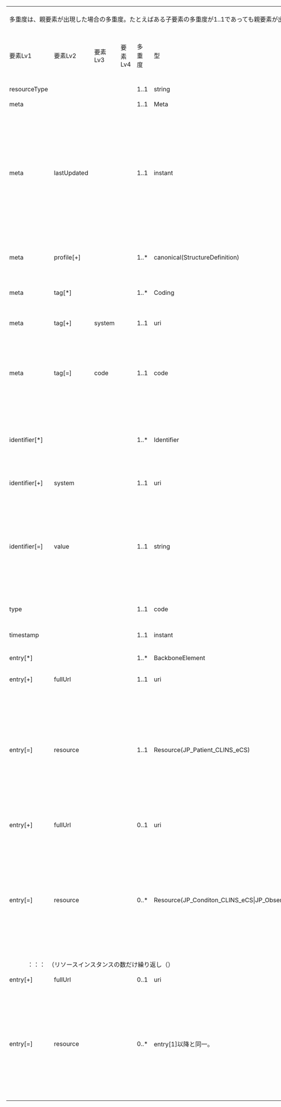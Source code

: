 

<table border=0 cellpadding=0 cellspacing=0 width=1038 style='border-collapse:
 collapse;table-layout:fixed;width:778pt'>
 <col class=xl325 width=107 style='mso-width-source:userset;mso-width-alt:2925;
 width:80pt'>
 <col class=xl325 width=73 span=3 style='mso-width-source:userset;mso-width-alt:
 2011;width:55pt'>
 <col class=xl325 width=35 style='mso-width-source:userset;mso-width-alt:950;
 width:26pt'>
 <col class=xl325 width=87 style='mso-width-source:userset;mso-width-alt:2377;
 width:65pt'>
 <col class=xl325 width=359 style='mso-width-source:userset;mso-width-alt:9837;
 width:269pt'>
 <col class=xl325 width=36 style='mso-width-source:userset;mso-width-alt:987;
 width:27pt'>
 <col class=xl402 width=195 style='mso-width-source:userset;mso-width-alt:5339;
 width:146pt'>
 <tr height=68 style='mso-height-source:userset;height:51.0pt'>
  <td colspan=9 height=68 class=xl460 align=left width=1038 style='height:51.0pt;
  width:778pt'><a name="Print_Area"><ruby>多重度<span style='display:none'><rt>タジュウド
  </rt></span></ruby>は、<ruby>親<span style='display:none'><rt>オヤ </rt></span></ruby><ruby>要素<span
  style='display:none'><rt>ヨウソ </rt></span></ruby>が<ruby>出現<span
  style='display:none'><rt>シュツゲン </rt></span></ruby>した<ruby>場合<span
  style='display:none'><rt>バアイ </rt></span></ruby>の<ruby>多重度<span
  style='display:none'><rt>タジュウド </rt></span></ruby>。たとえばある<ruby>子要素<span
  style='display:none'><rt>コヨウソ </rt></span></ruby>の<ruby>多重度<span
  style='display:none'><rt>タジュウド </rt></span></ruby>が1..1であっても<ruby>親要素<span
  style='display:none'><rt>オヤヨウソ </rt></span></ruby>が<ruby>出現<span
  style='display:none'><rt>シュツゲン </rt></span></ruby>しない<ruby>場合<span
  style='display:none'><rt>バアイ </rt></span></ruby>にはその<ruby>子要素<span
  style='display:none'><rt>コヨウソ </rt></span></ruby>は<ruby>出現<span
  style='display:none'><rt>シュツゲン </rt></span></ruby>しない。<ruby>逆<span
  style='display:none'><rt>ギャク </rt></span></ruby>に<ruby>親要素<span
  style='display:none'><rt>オヤヨウソ </rt></span></ruby>が<ruby>出現<span
  style='display:none'><rt>シュツゲン </rt></span></ruby>する<ruby>場合<span
  style='display:none'><rt>バアイ </rt></span></ruby>には、この<ruby>子要素<span
  style='display:none'><rt>コヨウソ </rt></span></ruby>は<ruby>出現<span
  style='display:none'><rt>シュツゲン </rt></span></ruby>しなければならない。</a></td>
 </tr>
 <tr height=100 style='height:75.0pt'>
  <td height=100 class=xl68 width=107 style='height:75.0pt;border-top:none;
  width:80pt'>要素Lv1</td>
  <td class=xl315 width=73 style='border-top:none;border-left:none;width:55pt'>要素Lv2</td>
  <td class=xl315 width=73 style='border-top:none;border-left:none;width:55pt'>要素Lv3</td>
  <td class=xl315 width=73 style='border-top:none;border-left:none;width:55pt'>要素Lv4</td>
  <td class=xl316 width=35 style='border-top:none;border-left:none;width:26pt'>多重度</td>
  <td class=xl315 width=87 style='border-top:none;border-left:none;width:65pt'>型</td>
  <td class=xl315 width=359 style='border-top:none;border-left:none;width:269pt'>説明</td>
  <td class=xl315 width=36 style='border-top:none;border-left:none;width:27pt'><ruby>固定値<span
  style='display:none'><rt class=font7>コテイチ</rt></span></ruby> <br>
    <ruby>／<span style='display:none'><rt class=font7>レイジ</rt></span></ruby> <ruby>例<span
  style='display:none'><rt class=font7>ジ</rt></span></ruby> 示</td>
  <td class=xl317 width=195 style='border-top:none;border-left:none;width:146pt'><ruby>固定値<span
  style='display:none'><rt class=font7>コテイチ</rt></span></ruby> または<ruby>例示<span
  style='display:none'><rt class=font7>レイジ</rt></span></ruby></td>
 </tr>
 <tr height=40 style='height:30.0pt'>
  <td height=40 class=xl274 width=107 style='height:30.0pt;border-top:none;
  width:80pt'>resourceType</td>
  <td class=xl282 width=73 style='border-top:none;border-left:none;width:55pt'>　</td>
  <td class=xl282 width=73 style='border-top:none;border-left:none;width:55pt'>　</td>
  <td class=xl282 width=73 style='border-top:none;border-left:none;width:55pt'>　</td>
  <td class=xl318 width=35 style='border-top:none;border-left:none;width:26pt'>1..1</td>
  <td class=xl282 width=87 style='border-top:none;border-left:none;width:65pt'>string</td>
  <td class=xl319 width=359 style='border-top:none;border-left:none;width:269pt'>Bundleリソースであることを示す。</td>
  <td class=xl282 width=36 style='border-top:none;border-left:none;width:27pt'>固定値</td>
  <td class=xl320 width=195 style='border-top:none;border-left:none;width:146pt'>&quot;Bundle&quot;</td>
 </tr>
 <tr height=20 style='height:15.0pt'>
  <td height=20 class=xl274 width=107 style='height:15.0pt;border-top:none;
  width:80pt'>meta</td>
  <td class=xl282 width=73 style='border-top:none;border-left:none;width:55pt'>　</td>
  <td class=xl282 width=73 style='border-top:none;border-left:none;width:55pt'>　</td>
  <td class=xl282 width=73 style='border-top:none;border-left:none;width:55pt'>　</td>
  <td class=xl400 width=35 style='border-top:none;border-left:none;width:26pt'>1..1</td>
  <td class=xl282 width=87 style='border-top:none;border-left:none;width:65pt'>Meta</td>
  <td class=xl282 width=359 style='border-top:none;border-left:none;width:269pt'>　</td>
  <td class=xl282 width=36 style='border-top:none;border-left:none;width:27pt'>　</td>
  <td class=xl320 width=195 style='border-top:none;border-left:none;width:146pt'>　</td>
 </tr>
 <tr height=340 style='height:255.0pt'>
  <td height=340 class=xl274 width=107 style='height:255.0pt;border-top:none;
  width:80pt'>meta</td>
  <td class=xl282 width=73 style='border-top:none;border-left:none;width:55pt'>lastUpdated</td>
  <td class=xl282 width=73 style='border-top:none;border-left:none;width:55pt'>　</td>
  <td class=xl282 width=73 style='border-top:none;border-left:none;width:55pt'>　</td>
  <td class=xl400 width=35 style='border-top:none;border-left:none;width:26pt'>1..1</td>
  <td class=xl282 width=87 style='border-top:none;border-left:none;width:65pt'>instant</td>
  <td class=xl282 width=359 style='border-top:none;border-left:none;width:269pt'>最終更新日時。YYYY-MM-DDThh:mm:ss.sss+zz:zz<br>
   
  この要素は、このリソースのデータを取り込んで蓄積していたシステムが、このリソースになんらかの変更があった可能性があった日時を取得し、このデータを再取り込みする必要性の判断をするために使われる。<ruby>本要素<span
  style='display:none'><rt>ホンヨウソ </rt></span></ruby>に前回取り込んだ時点より後の日時が設定されている場合には、なんらかの変更があった可能性がある（変更がない場合もある）ものとして判断される。したがって、内容になんらかの変更があった場合、またはこのリソースのデータが初めて作成された場合には、その時点以降の日時（たとえば、このリソースのデータを作成した日時）を設定しなければならない。内容の変更がない場合でも、このリソースのデータが作り直された場合や単に複写された場合にその日時を設定しなおしてもよい。ただし、内容に変更がないのであれば、日時を変更しなくてもよい。また、この要素の変更とmeta.versionIdの変更とは、必ずしも連動しないことがある。</td>
  <td class=xl282 width=36 style='border-top:none;border-left:none;width:27pt'>例示</td>
  <td class=xl320 width=195 style='border-top:none;border-left:none;width:146pt'>&quot;2015-02-07T13:28:17.239+09:00&quot;</td>
 </tr>
 <tr height=100 style='height:75.0pt'>
  <td height=100 class=xl274 width=107 style='height:75.0pt;border-top:none;
  width:80pt'>meta</td>
  <td class=xl282 width=73 style='border-top:none;border-left:none;width:55pt'>profile[+]</td>
  <td class=xl282 width=73 style='border-top:none;border-left:none;width:55pt'>　</td>
  <td class=xl282 width=73 style='border-top:none;border-left:none;width:55pt'>　</td>
  <td class=xl400 width=35 style='border-top:none;border-left:none;width:26pt'>1..*</td>
  <td class=xl282 width=87 style='border-top:none;border-left:none;width:65pt'>canonical(StructureDefinition)</td>
  <td class=xl323 width=359 style='border-top:none;border-left:none;width:269pt'>準拠しているプロファイルを受信側に通知したい場合には、本文書のプロファイルを識別するURLを指定する。<br>
   
  http://jpfhir.jp/fhir/clins/StructureDefinition/JP_Bundle_CLINS　を設定する。<br>
    </td>
  <td class=xl282 width=36 style='border-top:none;border-left:none;width:27pt'>固定値</td>
  <td class=xl256 width=195 style='border-top:none;border-left:none;width:146pt'><a
  href="http://jpfhir.jp/fhir/clins/StructureDefinition/JP_Bundle_CLINS"
  target="_parent">http://jpfhir.jp/fhir/clins/StructureDefinition/JP_Bundle_CLINS</a></td>
 </tr>
 <tr height=60 style='height:45.0pt'>
  <td height=60 class=xl72 width=107 style='height:45.0pt;width:80pt'>meta</td>
  <td class=xl73 width=73 style='width:55pt'>tag[*]</td>
  <td class=xl73 width=73 style='width:55pt'>　</td>
  <td class=xl73 width=73 style='width:55pt'>　</td>
  <td class=xl313 width=35 style='width:26pt'>1..*</td>
  <td class=xl73 width=87 style='width:65pt'>Coding</td>
  <td class=xl88 width=359 style='width:269pt'>本リソースのメタデータ。<br>
    CLINSでのBundleリソースに含まれる６情報リソースカテゴリーをmeta.tag要素に記述する。</td>
  <td class=xl73 width=36 style='width:27pt'>　</td>
  <td class=xl294 width=195 style='width:146pt'>　</td>
 </tr>
 <tr height=84 style='height:63.0pt'>
  <td height=84 class=xl72 width=107 style='height:63.0pt;width:80pt'>meta</td>
  <td class=xl73 width=73 style='width:55pt'>tag[+]</td>
  <td class=xl73 width=73 style='width:55pt'>system</td>
  <td class=xl73 width=73 style='width:55pt'>　</td>
  <td class=xl313 width=35 style='width:26pt'>1..1</td>
  <td class=xl73 width=87 style='width:65pt'>uri</td>
  <td class=xl284 width=359 style='width:269pt'>固定値
  http://jpfhir.jp/fhir/clins/CodeSystem/BundleResourceType_CS　を設定する。</td>
  <td class=xl73 width=36 style='width:27pt'>固定値</td>
  <td class=xl85 width=195 style='width:146pt'><a
  href="http://jpfhir.jp/fhir/clins/CodeSystem/BundleResourceType_CS"
  target="_parent">http://jpfhir.jp/fhir/clins/CodeSystem/BundleResourceType_CS</a></td>
 </tr>
 <tr height=160 style='height:120.0pt'>
  <td height=160 class=xl72 width=107 style='height:120.0pt;width:80pt'>meta</td>
  <td class=xl73 width=73 style='width:55pt'>tag[=]</td>
  <td class=xl73 width=73 style='width:55pt'>code</td>
  <td class=xl73 width=73 style='width:55pt'>　</td>
  <td class=xl313 width=35 style='width:26pt'>1..1</td>
  <td class=xl73 width=87 style='width:65pt'>code</td>
  <td class=xl88 width=359 style='width:269pt'>Bundleリソースに含まれる６情報リソースカテゴリーのいずれかをhhttp://jpfhir.jp/fhir/clins/ValueSet/BundleResourceType_VSのValuseSetから設定する。<br>
   
  具体的には、&quot;AllergyIntolerance&quot;、&quot;Condition&quot;、&quot;Observation&quot;、&quot;MedicationRequest&quot;　のいずれかの値を設定する。<br>
    </td>
  <td class=xl73 width=36 style='width:27pt'><ruby>例<span style='display:none'><rt>レイジ
  </rt></span></ruby>示</td>
  <td class=xl294 width=195 style='width:146pt'>&quot;Observation&quot;</td>
 </tr>
 <tr height=175 style='mso-height-source:userset;height:131.0pt'>
  <td height=175 class=xl326 align=left width=107 style='height:131.0pt;
  border-top:none;width:80pt'>identifier[*]</td>
  <td class=xl96 width=73 style='border-top:none;border-left:none;width:55pt'>　</td>
  <td class=xl96 width=73 style='border-top:none;border-left:none;width:55pt'>　</td>
  <td class=xl96 width=73 style='border-top:none;border-left:none;width:55pt'>　</td>
  <td class=xl327 align=left width=35 style='border-top:none;border-left:none;
  width:26pt'>1..*</td>
  <td class=xl96 align=left width=87 style='border-top:none;border-left:none;
  width:65pt'>Identifier</td>
  <td class=xl96 align=left width=359 style='border-top:none;border-left:none;
  width:269pt'>この文書Bundleの<ruby>一意<span style='display:none'><rt>&#129351;</rt></span></ruby>の識別子。Bund<ruby>le<span
  style='display:none'><rt>ジュシｎ </rt></span></ruby><ruby>作<span
  style='display:none'><rt>レキ </rt></span></ruby><ruby>成時<span
  style='display:none'><rt>カンリ </rt></span></ruby><ruby>にシ<span
  style='display:none'><rt>バンゴウ </rt></span></ruby>ステムが設定する。<br>
   
  Bundleリソースのidentifier要素は、電子カルテ情報共有サービス側で保存される。送信側は、後続の送信においてこのidentifierを指定することで、<ruby>受信<span
  style='display:none'><rt>ジュシン </rt></span></ruby><ruby>側<span
  style='display:none'><rt>ガワ </rt></span></ruby>は過去に<ruby>受信<span
  style='display:none'><rt>ジュシン </rt></span></ruby>したBundleリソースを<ruby>特定<span
  style='display:none'><rt>トクテイ </rt></span></ruby>し、それに含まれていた全データについて削除、更新などの処理を行うためにこれを<ruby>使用<span
  style='display:none'><rt>シヨウ </rt></span></ruby>する。</td>
  <td class=xl96 width=36 style='border-top:none;border-left:none;width:27pt'>　</td>
  <td class=xl320 width=195 style='border-top:none;border-left:none;width:146pt'>　</td>
 </tr>
 <tr height=56 style='height:42.0pt'>
  <td height=56 class=xl326 align=left width=107 style='height:42.0pt;
  border-top:none;width:80pt'>identifier[+]</td>
  <td class=xl96 align=left width=73 style='border-top:none;border-left:none;
  width:55pt'>system</td>
  <td class=xl96 width=73 style='border-top:none;border-left:none;width:55pt'>　</td>
  <td class=xl96 width=73 style='border-top:none;border-left:none;width:55pt'>　</td>
  <td class=xl327 align=left width=35 style='border-top:none;border-left:none;
  width:26pt'>1..1</td>
  <td class=xl96 align=left width=87 style='border-top:none;border-left:none;
  width:65pt'>uri</td>
  <td class=xl96 align=left width=359 style='border-top:none;border-left:none;
  width:269pt'><ruby>固<span style='display:none'><rt>コテイチ </rt></span></ruby>定値　&quot;http://jpfhir.jp/fhir/clins/bundle-identifier&quot;を<ruby>設定<span
  style='display:none'><rt>セッテイ </rt></span></ruby>する。 </td>
  <td class=xl96 align=left width=36 style='border-top:none;border-left:none;
  width:27pt'>固定値</td>
  <td class=xl403 align=left width=195 style='border-top:none;border-left:none;
  width:146pt'>http://jpfhir.jp/fhir/clins/bundle-identifier</td>
 </tr>
 <tr height=281 style='mso-height-source:userset;height:211.0pt'>
  <td height=281 class=xl326 align=left width=107 style='height:211.0pt;
  border-top:none;width:80pt'>identifier[=]</td>
  <td class=xl96 align=left width=73 style='border-top:none;border-left:none;
  width:55pt'>value</td>
  <td class=xl96 width=73 style='border-top:none;border-left:none;width:55pt'>　</td>
  <td class=xl96 width=73 style='border-top:none;border-left:none;width:55pt'>　</td>
  <td class=xl327 align=left width=35 style='border-top:none;border-left:none;
  width:26pt'>1..1</td>
  <td class=xl96 align=left width=87 style='border-top:none;border-left:none;
  width:65pt'>string</td>
  <td class=xl96 align=left width=359 style='border-top:none;border-left:none;
  width:269pt'>以下に記載する[報告単位識別ID]　を設定する。<br>
    [報告単位識別ID]： 次の３つの文字列を半角ハット記号（^）で連結した文字列。<br>
    【保険医療機関番号10桁】：（内訳：都道府県番号２桁、点数表コード（医療機関区分）１桁、医療機関番号７桁）<br>
    【被保険者個人識別子】：　６情報送信仕様に記載の「6:被保険者個人識別子の格納」の仕様に従う。<br>
    【報告単位のデータを医療機関のシステムとして医療機関内で一意に識別できる粒度のID文字列】：当該システムが当該患者データの中で一意性を保証できるよう生成した半角文字列（英大文字、数字、ハイフン記号のみ可）。最大128文字とすること。&quot;</td>
  <td class=xl96 align=left width=36 style='border-top:none;border-left:none;
  width:27pt'><ruby>例<span style='display:none'><rt>レイジ </rt></span></ruby>示</td>
  <td class=xl320 width=195 style='border-top:none;border-left:none;width:146pt'>&quot;1311234567-2020-00123456&quot;</td>
 </tr>
 <tr height=40 style='height:30.0pt'>
  <td height=40 class=xl326 align=left width=107 style='height:30.0pt;
  border-top:none;width:80pt'>type</td>
  <td class=xl96 width=73 style='border-top:none;border-left:none;width:55pt'>　</td>
  <td class=xl96 width=73 style='border-top:none;border-left:none;width:55pt'>　</td>
  <td class=xl96 width=73 style='border-top:none;border-left:none;width:55pt'>　</td>
  <td class=xl327 align=left width=35 style='border-top:none;border-left:none;
  width:26pt'>1..1</td>
  <td class=xl96 align=left width=87 style='border-top:none;border-left:none;
  width:65pt'>code</td>
  <td class=xl96 align=left width=359 style='border-top:none;border-left:none;
  width:269pt'>Bundleリソースのタイプ。<ruby>本<span style='display:none'><rt>ホン </rt></span></ruby><ruby>仕様<span
  style='display:none'><rt>シヨウ </rt></span></ruby>では&quot;collection&quot;<ruby>固定<span
  style='display:none'><rt>コテイ </rt></span></ruby>とする。</td>
  <td class=xl96 align=left width=36 style='border-top:none;border-left:none;
  width:27pt'>固定値</td>
  <td class=xl320 width=195 style='border-top:none;border-left:none;width:146pt'>&quot;collection&quot;</td>
 </tr>
 <tr height=83 style='mso-height-source:userset;height:62.0pt'>
  <td height=83 class=xl326 align=left width=107 style='height:62.0pt;
  border-top:none;width:80pt'>timestamp</td>
  <td class=xl96 width=73 style='border-top:none;border-left:none;width:55pt'>　</td>
  <td class=xl96 width=73 style='border-top:none;border-left:none;width:55pt'>　</td>
  <td class=xl96 width=73 style='border-top:none;border-left:none;width:55pt'>　</td>
  <td class=xl327 align=left width=35 style='border-top:none;border-left:none;
  width:26pt'>1..1</td>
  <td class=xl96 align=left width=87 style='border-top:none;border-left:none;
  width:65pt'>instant</td>
  <td class=xl96 align=left width=359 style='border-top:none;border-left:none;
  width:269pt'>このリソースを生成した日時。時刻の精度はミリ秒とし、タイムゾーンを含めること。</td>
  <td class=xl96 align=left width=36 style='border-top:none;border-left:none;
  width:27pt'>例示</td>
  <td class=xl320 width=195 style='border-top:none;border-left:none;width:146pt'>&quot;2021-02-01T13:28:17.239+09:00&quot;</td>
 </tr>
 <tr height=40 style='height:30.0pt'>
  <td height=40 class=xl326 align=left width=107 style='height:30.0pt;
  border-top:none;width:80pt'>entry[*]</td>
  <td class=xl96 width=73 style='border-top:none;border-left:none;width:55pt'>　</td>
  <td class=xl96 width=73 style='border-top:none;border-left:none;width:55pt'>　</td>
  <td class=xl96 width=73 style='border-top:none;border-left:none;width:55pt'>　</td>
  <td class=xl327 align=left width=35 style='border-top:none;border-left:none;
  width:26pt'>1..*</td>
  <td class=xl96 align=left width=87 style='border-top:none;border-left:none;
  width:65pt'>BackboneElement</td>
  <td class=xl96 align=left width=359 style='border-top:none;border-left:none;
  width:269pt'>Bundleに含まれる全リソースエントリを<ruby>格納<span style='display:none'><rt>カクノウ
  </rt></span></ruby>する。</td>
  <td class=xl96 width=36 style='border-top:none;border-left:none;width:27pt'>　</td>
  <td class=xl320 width=195 style='border-top:none;border-left:none;width:146pt'>　</td>
 </tr>
 <tr height=75 style='mso-height-source:userset;height:56.0pt'>
  <td height=75 class=xl326 align=left width=107 style='height:56.0pt;
  border-top:none;width:80pt'>entry[+]</td>
  <td class=xl96 align=left width=73 style='border-top:none;border-left:none;
  width:55pt'>fullUrl</td>
  <td class=xl96 width=73 style='border-top:none;border-left:none;width:55pt'>　</td>
  <td class=xl96 width=73 style='border-top:none;border-left:none;width:55pt'>　</td>
  <td class=xl327 align=left width=35 style='border-top:none;border-left:none;
  width:26pt'>1..1</td>
  <td class=xl96 align=left width=87 style='border-top:none;border-left:none;
  width:65pt'>uri</td>
  <td class=xl96 align=left width=359 style='border-top:none;border-left:none;
  width:269pt'>エントリリスト内の<ruby>各<span style='display:none'><rt>カクコジン サイショ
  ヒツオユヒッス ヒッス<span style='mso-spacerun:yes'>  </span></rt></span></ruby>リソースを一意に識別するためのUUID。</td>
  <td class=xl96 align=left width=36 style='border-top:none;border-left:none;
  width:27pt'>例示</td>
  <td class=xl320 width=195 style='border-top:none;border-left:none;width:146pt'>&quot;urn:uuid:179f9f7f-e546-04c2-6888-a9e0b24e5720&quot;</td>
 </tr>
 <tr height=300 style='height:225.0pt'>
  <td height=300 class=xl326 align=left width=107 style='height:225.0pt;
  border-top:none;width:80pt'>entry[=]</td>
  <td class=xl96 align=left width=73 style='border-top:none;border-left:none;
  width:55pt'>resource</td>
  <td class=xl96 width=73 style='border-top:none;border-left:none;width:55pt'>　</td>
  <td class=xl96 width=73 style='border-top:none;border-left:none;width:55pt'>　</td>
  <td class=xl327 align=left width=35 style='border-top:none;border-left:none;
  width:26pt'>1..1</td>
  <td class=xl96 align=left width=87 style='border-top:none;border-left:none;
  width:65pt'>Resource(JP_Patient_CLINS_eCS)</td>
  <td class=xl96 align=left width=359 style='border-top:none;border-left:none;
  width:269pt'>JP_Patient_CLINS_eCS profileに準拠したPatient<ruby>リソ<span
  style='display:none'><rt>ジュンキョ </rt></span></ruby>ース。最初のリソースentryはJP_Patient_CLINS_eCS
  profileに準拠したPatientリソースであることが必須。</td>
  <td class=xl96 align=left width=36 style='border-top:none;border-left:none;
  width:27pt'>例示</td>
  <td class=xl320 width=195 style='border-top:none;border-left:none;width:146pt'>{<br>
    <span style='mso-spacerun:yes'>        </span>&quot;resourceType&quot;:
  &quot;Patient&quot;,<br>
    <span style='mso-spacerun:yes'>        </span>&quot;id&quot;:
  &quot;InlineExample-Patient-standard&quot;,<br>
    <span style='mso-spacerun:yes'>        </span>&quot;meta&quot;: {<br>
    <span style='mso-spacerun:yes'>          </span>&quot;profile&quot;:
  [<br>
    <span style='mso-spacerun:yes'>           
  </span>&quot;http://jpfhir.jp/fhir/clins/StructureDefinition/JP_Patient_eCS&quot;<br>
    <span style='mso-spacerun:yes'>          </span>]<br>
    <span style='mso-spacerun:yes'>        </span>}, <br>
    <ruby>&lt;以<span style='display:none'><rt>イコウ </rt></span></ruby><ruby>降省<span
  style='display:none'><rt>ショウリャク </rt></span></ruby>略&gt;</td>
 </tr>
 <tr height=100 style='height:75.0pt'>
  <td height=100 class=xl326 align=left width=107 style='height:75.0pt;
  border-top:none;width:80pt'>entry[+]</td>
  <td class=xl96 align=left width=73 style='border-top:none;border-left:none;
  width:55pt'>fullUrl</td>
  <td class=xl96 width=73 style='border-top:none;border-left:none;width:55pt'>　</td>
  <td class=xl96 width=73 style='border-top:none;border-left:none;width:55pt'>　</td>
  <td class=xl96 align=left width=35 style='border-top:none;border-left:none;
  width:26pt'>0..1</td>
  <td class=xl96 align=left width=87 style='border-top:none;border-left:none;
  width:65pt'>uri</td>
  <td class=xl96 align=left width=359 style='border-top:none;border-left:none;
  width:269pt'>エントリリスト内の<ruby>各<span style='display:none'><rt>カクコジン </rt></span></ruby>リソースを一意に識別するためのUUID。すでに<ruby>送信<span
  style='display:none'><rt>ソウシン </rt></span></ruby><ruby>済<span
  style='display:none'><rt>ズミ </rt></span></ruby>みのBundleリソースを<ruby>削除<span
  style='display:none'><rt>サクジョ </rt></span></ruby>するためにこのBundleリソースを<ruby>送信<span
  style='display:none'><rt>ソウシン </rt></span></ruby>する<ruby>場合<span
  style='display:none'><rt>バアイ </rt></span></ruby>には、<ruby>最初<span
  style='display:none'><rt>サイショ </rt></span></ruby>のentry(Patientリソース）だけを<ruby>設定<span
  style='display:none'><rt>セッテイ </rt></span></ruby>し、これ<ruby>以降<span
  style='display:none'><rt>イコウ </rt></span></ruby>のリソースは<ruby>不要<span
  style='display:none'><rt>フヨウ </rt></span></ruby>である。</td>
  <td class=xl96 align=left width=36 style='border-top:none;border-left:none;
  width:27pt'>例示</td>
  <td class=xl320 width=195 style='border-top:none;border-left:none;width:146pt'>&quot;urn:uuid:179f9f7f-e546-04c2-6888-a9e0b24e5720&quot;</td>
 </tr>
 <tr height=300 style='height:225.0pt'>
  <td height=300 class=xl326 align=left width=107 style='height:225.0pt;
  border-top:none;width:80pt'>entry[=]</td>
  <td class=xl96 align=left width=73 style='border-top:none;border-left:none;
  width:55pt'>resource</td>
  <td class=xl96 width=73 style='border-top:none;border-left:none;width:55pt'>　</td>
  <td class=xl96 width=73 style='border-top:none;border-left:none;width:55pt'>　</td>
  <td class=xl96 align=left width=35 style='border-top:none;border-left:none;
  width:26pt'>0..*</td>
  <td class=xl96 align=left width=87 style='border-top:none;border-left:none;
  width:65pt'>Resource(JP_Conditon_CLINS_eCS|JP_Observation_LabResult_CLINS_eCS|JP_MedicationRequest_CLINS_eCS|JP_AllergyIntorellance_CLINS_eCS)</td>
  <td class=xl96 align=left width=359 style='border-top:none;border-left:none;
  width:269pt'>このBundleリソースが格納するリソースのprofileに準拠したリソース。検体検査結果、傷病、アレルギー・薬剤禁忌、処方のいずれか。ただし、処方は６情報送信においては送信対象となっていない。</td>
  <td class=xl96 align=left width=36 style='border-top:none;border-left:none;
  width:27pt'>例示</td>
  <td class=xl320 width=195 style='border-top:none;border-left:none;width:146pt'>{<br>
    <span style='mso-spacerun:yes'>        </span>&quot;resourceType&quot;:
  &quot;Observation&quot;,<br>
    <span style='mso-spacerun:yes'>        </span>&quot;id&quot;:
  &quot;InlineExample-Patient-standard&quot;,<br>
    <span style='mso-spacerun:yes'>        </span>&quot;meta&quot;: {<br>
    <span style='mso-spacerun:yes'>          </span>&quot;profile&quot;:
  [<br>
    <span style='mso-spacerun:yes'>           
  </span>&quot;http://jpfhir.jp/fhir/clins/StructureDefinition/JP_Observation_LabResult_CLINS_eCS&quot;<br>
    <span style='mso-spacerun:yes'>    </span><ruby><span
  style='mso-spacerun:yes'>  </span><span style='display:none'><rt>イコウ </rt></span></ruby><ruby><span
  style='mso-spacerun:yes'>  </span><span style='display:none'><rt>ショウリャク </rt></span></ruby><span
  style='mso-spacerun:yes'>  </span>]<br>
    <span style='mso-spacerun:yes'>        </span>}, <br>
    &lt;以降省略&gt;</td>
 </tr>
 <tr height=43 style='mso-height-source:userset;height:32.0pt'>
  <td colspan=9 height=43 class=xl461 width=1038 style='border-right:1.0pt solid black;
  height:32.0pt;width:778pt'>　　　：：：　（<ruby>リ<span style='display:none'><rt>クリカエシ
  </rt></span></ruby>ソースインスタンスの数だけ繰り<ruby>返<span style='display:none'><rt>カズ </rt></span></ruby>し（）</td>
 </tr>
 <tr height=40 style='height:30.0pt'>
  <td height=40 class=xl326 align=left width=107 style='height:30.0pt;
  border-top:none;width:80pt'>entry[+]</td>
  <td class=xl96 align=left width=73 style='border-top:none;border-left:none;
  width:55pt'>fullUrl</td>
  <td class=xl96 width=73 style='border-top:none;border-left:none;width:55pt'>　</td>
  <td class=xl96 width=73 style='border-top:none;border-left:none;width:55pt'>　</td>
  <td class=xl96 align=left width=35 style='border-top:none;border-left:none;
  width:26pt'>0..1</td>
  <td class=xl96 align=left width=87 style='border-top:none;border-left:none;
  width:65pt'>uri</td>
  <td class=xl96 align=left width=359 style='border-top:none;border-left:none;
  width:269pt'>エントリリスト内の<ruby>各<span style='display:none'><rt>カクコジン </rt></span></ruby>リソースを一意に識別するためのUUID。</td>
  <td class=xl96 align=left width=36 style='border-top:none;border-left:none;
  width:27pt'>例示</td>
  <td class=xl320 width=195 style='border-top:none;border-left:none;width:146pt'>&quot;urn:uuid:3e6a0ba2-d781-4fd7-9de6-e077b690daed&quot;</td>
 </tr>
 <tr height=301 style='height:226.0pt'>
  <td height=301 class=xl401 align=left width=107 style='height:226.0pt;
  border-top:none;width:80pt'>entry[=]</td>
  <td class=xl101 align=left width=73 style='border-top:none;border-left:none;
  width:55pt'>resource</td>
  <td class=xl101 width=73 style='border-top:none;border-left:none;width:55pt'>　</td>
  <td class=xl101 width=73 style='border-top:none;border-left:none;width:55pt'>　</td>
  <td class=xl101 align=left width=35 style='border-top:none;border-left:none;
  width:26pt'>0..*</td>
  <td class=xl101 align=left width=87 style='border-top:none;border-left:none;
  width:65pt'>entry[1]<ruby>以降<span style='display:none'><rt>イコウ </rt></span></ruby>と<ruby>同一<span
  style='display:none'><rt>ドウイツ </rt></span></ruby>。</td>
  <td class=xl101 align=left width=359 style='border-top:none;border-left:none;
  width:269pt'><ruby>上記<span style='display:none'><rt>ジョウキ </rt></span></ruby>と<ruby>同<span
  style='display:none'><rt>オナジ </rt></span></ruby>じ。ただし、<ruby>同一<span
  style='display:none'><rt>ドウイツ </rt></span></ruby>のBundleリソースに<ruby>格納<span
  style='display:none'><rt>カクノウ </rt></span></ruby>されるすべてのentryは、<ruby>同一<span
  style='display:none'><rt>ドウイツ </rt></span></ruby>のリソース<ruby>種別<span
  style='display:none'><rt>シュベツ </rt></span></ruby>、<ruby>同一<span
  style='display:none'><rt>ドウイツ </rt></span></ruby>のプロファイルに<ruby>準拠<span
  style='display:none'><rt>ジュンキョ </rt></span></ruby>していなければならない。</td>
  <td class=xl101 align=left width=36 style='border-top:none;border-left:none;
  width:27pt'>例示</td>
  <td class=xl330 width=195 style='border-top:none;border-left:none;width:146pt'>{<br>
    <span style='mso-spacerun:yes'>        </span>&quot;resourceType&quot;:
  &quot;Observation&quot;,<br>
    <span style='mso-spacerun:yes'>        </span>&quot;id&quot;:
  &quot;InlineExample-Patient-standard&quot;,<br>
    <span style='mso-spacerun:yes'>        </span>&quot;meta&quot;: {<br>
    <span style='mso-spacerun:yes'>          </span>&quot;profile&quot;:
  [<br>
    <span style='mso-spacerun:yes'>           
  </span>&quot;http://jpfhir.jp/fhir/clins/StructureDefinition/JP_Observation_LabResult_CLINS_eCS&quot;<br>
    <span style='mso-spacerun:yes'>    </span><ruby><span
  style='mso-spacerun:yes'>  </span><span style='display:none'><rt>イコウ </rt></span></ruby><ruby><span
  style='mso-spacerun:yes'>  </span><span style='display:none'><rt>ショウリャク </rt></span></ruby><span
  style='mso-spacerun:yes'>  </span>]<br>
    <span style='mso-spacerun:yes'>        </span>}, <br>
    &lt;以降省略&gt;</td>
 </tr>

</table>

</body>

</html>
